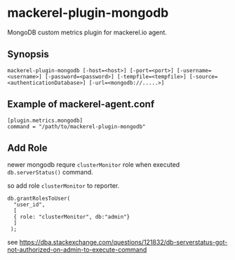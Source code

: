 mackerel-plugin-mongodb
=====================

MongoDB custom metrics plugin for mackerel.io agent.

## Synopsis

```shell
mackerel-plugin-mongodb [-host=<host>] [-port=<port>] [-username=<username>] [-password=<password>] [-tempfile=<tempfile>] [-source=<authenticationDatabase>] [-url=<mongodb://.....>]
```

## Example of mackerel-agent.conf

```
[plugin.metrics.mongodb]
command = "/path/to/mackerel-plugin-mongodb"
```

## Add Role

newer mongodb requre `clusterMonitor` role when executed `db.serverStatus()` command.

so add role `clusterMonitor` to reporter.

```
db.grantRolesToUser(
  "user_id",
  [
  { role: "clusterMonitor", db:"admin"}
  ]
 );
 ```

see https://dba.stackexchange.com/questions/121832/db-serverstatus-got-not-authorized-on-admin-to-execute-command

